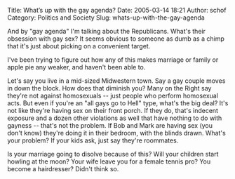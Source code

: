 Title: What’s up with the gay agenda?
Date: 2005-03-14 18:21
Author: schof
Category: Politics and Society
Slug: whats-up-with-the-gay-agenda

And by "gay agenda" I'm talking about the Republicans. What's their
obsession with gay sex? It seems obvious to someone as dumb as a chimp
that it's just about picking on a convenient target.

I've been trying to figure out how any of this makes marriage or family
or apple pie any weaker, and haven't been able to.

Let's say you live in a mid-sized Midwestern town. Say a gay couple
moves in down the block. How does that diminish you? Many on the Right
say they're not against homosexuals -- just people who perform
homosexual acts. But even if you're an "all gays go to Hell" type,
what's the big deal? It's not like they're having sex on their front
porch. If they do, that's indecent exposure and a dozen other violations
as well that have nothing to do with gayness -- that's not the problem.
If Bob and Mark are having sex (you don't know) they're doing it in
their bedroom, with the blinds drawn. What's your problem? If your kids
ask, just say they're roommates.

Is your marriage going to disolve because of this? Will your children
start howling at the moon? Your wife leave you for a female tennis pro?
You become a hairdresser? Didn't think so.


